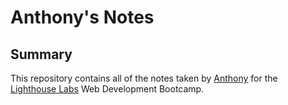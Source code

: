 # Anthony's Notes
## Summary 
This repository contains all of the notes taken by [Anthony](https://github.com/fbssaejun) for the [Lighthouse Labs](https://www.lighthouselabs.ca/) Web Development Bootcamp.